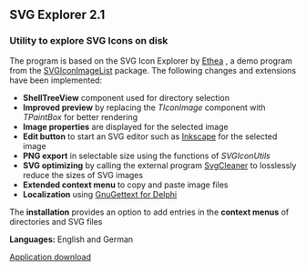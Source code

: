 ## SVG Explorer 2.1

### Utility to explore SVG Icons on disk

The program is based on the SVG Icon Explorer by 
[Ethea](https://www.ethea.it/docs/SVGIconImageList)
, a demo program from the [SVGIconImageList](https://github.com/EtheaDev/SVGIconImageList) package. The following changes and extensions have been implemented:
- **ShellTreeView** component used for directory selection
- **Improved preview** by replacing the *TIconImage* component with *TPaintBox* for better rendering
- **Image properties** are displayed for the selected image
- **Edit button** to start an SVG editor such as [Inkscape](https://inkscape.org/) for the selected image
- **PNG export** in selectable size using the functions of *SVGIconUtils*
- **SVG optimizing** by calling the external program [SvgCleaner](https://github.com/RazrFalcon/svgcleaner) to losslessly reduce the sizes of SVG images 
- **Extended context menu** to copy and paste image files
- **Localization** using [GnuGettext for Delphi](https://github.com/jrathlev/GnuGetText-for-Delphi)

The **installation** provides an option to add entries in the **context menus** of directories and SVG files

**Languages:** English and German

[Application download ](https://www.rathlev-home.de/index-e.html?tools/convert-e.html)


